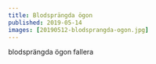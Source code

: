 ```yaml
---
title: Blodsprängda ögon
published: 2019-05-14
images: [20190512-blodsprangda-ogon.jpg]
---
```


blodsprängda ögon fallera
